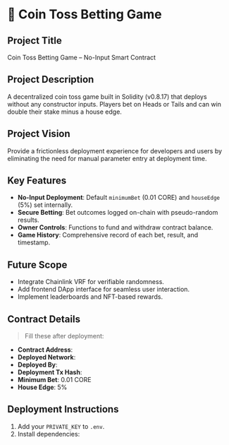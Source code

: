 # 🎲 Coin Toss Betting Game

## Project Title
Coin Toss Betting Game – No-Input Smart Contract

## Project Description
A decentralized coin toss game built in Solidity (v0.8.17) that deploys without any constructor inputs. Players bet on Heads or Tails and can win double their stake minus a house edge.

## Project Vision
Provide a frictionless deployment experience for developers and users by eliminating the need for manual parameter entry at deployment time.

## Key Features
- **No-Input Deployment**: Default `minimumBet` (0.01 CORE) and `houseEdge` (5%) set internally.  
- **Secure Betting**: Bet outcomes logged on-chain with pseudo-random results.  
- **Owner Controls**: Functions to fund and withdraw contract balance.  
- **Game History**: Comprehensive record of each bet, result, and timestamp.

## Future Scope
- Integrate Chainlink VRF for verifiable randomness.  
- Add frontend DApp interface for seamless user interaction.  
- Implement leaderboards and NFT-based rewards.

## Contract Details
> Fill these after deployment:
- **Contract Address**:  
- **Deployed Network**:  
- **Deployed By**:  
- **Deployment Tx Hash**:  
- **Minimum Bet**: 0.01 CORE  
- **House Edge**: 5%

## Deployment Instructions
1. Add your `PRIVATE_KEY` to `.env`.  
2. Install dependencies:  
